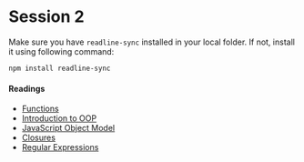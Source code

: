 # Session 2

Make sure you have `readline-sync` installed in your local folder. If not, install it using following command:

`npm install readline-sync`



#### Readings

* [Functions](https://developer.mozilla.org/en-US/docs/Web/JavaScript/Guide/Functions)
* [Introduction to OOP](https://developer.mozilla.org/en-US/docs/Web/JavaScript/Introduction_to_Object-Oriented_JavaScript)
* [JavaScript Object Model](https://developer.mozilla.org/en-US/docs/Web/JavaScript/Guide/Details_of_the_Object_Model)
* [Closures](https://developer.mozilla.org/en-US/docs/Web/JavaScript/Closures)
* [Regular Expressions](https://developer.mozilla.org/en-US/docs/Web/JavaScript/Guide/Regular_Expressions)


